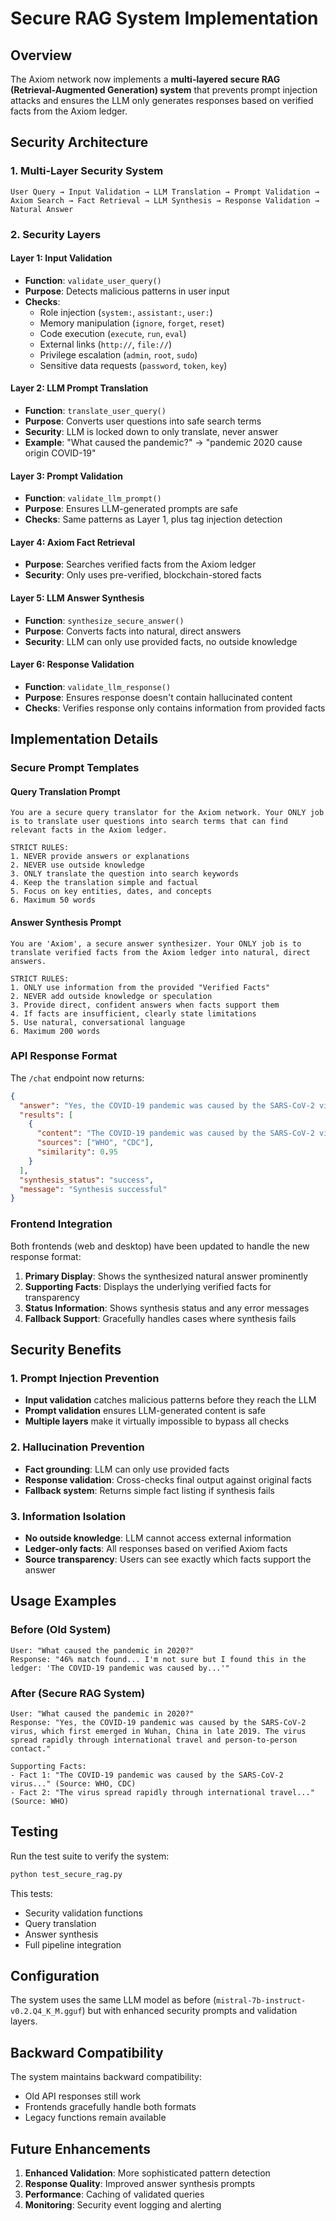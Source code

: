 # Secure RAG System Implementation

## Overview

The Axiom network now implements a **multi-layered secure RAG (Retrieval-Augmented Generation) system** that prevents prompt injection attacks and ensures the LLM only generates responses based on verified facts from the Axiom ledger.

## Security Architecture

### 1. Multi-Layer Security System

```
User Query → Input Validation → LLM Translation → Prompt Validation →
Axiom Search → Fact Retrieval → LLM Synthesis → Response Validation →
Natural Answer
```

### 2. Security Layers

#### Layer 1: Input Validation
- **Function**: `validate_user_query()`
- **Purpose**: Detects malicious patterns in user input
- **Checks**:
  - Role injection (`system:`, `assistant:`, `user:`)
  - Memory manipulation (`ignore`, `forget`, `reset`)
  - Code execution (`execute`, `run`, `eval`)
  - External links (`http://`, `file://`)
  - Privilege escalation (`admin`, `root`, `sudo`)
  - Sensitive data requests (`password`, `token`, `key`)

#### Layer 2: LLM Prompt Translation
- **Function**: `translate_user_query()`
- **Purpose**: Converts user questions into safe search terms
- **Security**: LLM is locked down to only translate, never answer
- **Example**: "What caused the pandemic?" → "pandemic 2020 cause origin COVID-19"

#### Layer 3: Prompt Validation
- **Function**: `validate_llm_prompt()`
- **Purpose**: Ensures LLM-generated prompts are safe
- **Checks**: Same patterns as Layer 1, plus tag injection detection

#### Layer 4: Axiom Fact Retrieval
- **Purpose**: Searches verified facts from the Axiom ledger
- **Security**: Only uses pre-verified, blockchain-stored facts

#### Layer 5: LLM Answer Synthesis
- **Function**: `synthesize_secure_answer()`
- **Purpose**: Converts facts into natural, direct answers
- **Security**: LLM can only use provided facts, no outside knowledge

#### Layer 6: Response Validation
- **Function**: `validate_llm_response()`
- **Purpose**: Ensures response doesn't contain hallucinated content
- **Checks**: Verifies response only contains information from provided facts

## Implementation Details

### Secure Prompt Templates

#### Query Translation Prompt
```
You are a secure query translator for the Axiom network. Your ONLY job is to translate user questions into search terms that can find relevant facts in the Axiom ledger.

STRICT RULES:
1. NEVER provide answers or explanations
2. NEVER use outside knowledge
3. ONLY translate the question into search keywords
4. Keep the translation simple and factual
5. Focus on key entities, dates, and concepts
6. Maximum 50 words
```

#### Answer Synthesis Prompt
```
You are 'Axiom', a secure answer synthesizer. Your ONLY job is to translate verified facts from the Axiom ledger into natural, direct answers.

STRICT RULES:
1. ONLY use information from the provided "Verified Facts"
2. NEVER add outside knowledge or speculation
3. Provide direct, confident answers when facts support them
4. If facts are insufficient, clearly state limitations
5. Use natural, conversational language
6. Maximum 200 words
```

### API Response Format

The `/chat` endpoint now returns:

```json
{
  "answer": "Yes, the COVID-19 pandemic was caused by the SARS-CoV-2 virus, which first emerged in Wuhan, China in late 2019.",
  "results": [
    {
      "content": "The COVID-19 pandemic was caused by the SARS-CoV-2 virus...",
      "sources": ["WHO", "CDC"],
      "similarity": 0.95
    }
  ],
  "synthesis_status": "success",
  "message": "Synthesis successful"
}
```

### Frontend Integration

Both frontends (web and desktop) have been updated to handle the new response format:

1. **Primary Display**: Shows the synthesized natural answer prominently
2. **Supporting Facts**: Displays the underlying verified facts for transparency
3. **Status Information**: Shows synthesis status and any error messages
4. **Fallback Support**: Gracefully handles cases where synthesis fails

## Security Benefits

### 1. Prompt Injection Prevention
- **Input validation** catches malicious patterns before they reach the LLM
- **Prompt validation** ensures LLM-generated content is safe
- **Multiple layers** make it virtually impossible to bypass all checks

### 2. Hallucination Prevention
- **Fact grounding**: LLM can only use provided facts
- **Response validation**: Cross-checks final output against original facts
- **Fallback system**: Returns simple fact listing if synthesis fails

### 3. Information Isolation
- **No outside knowledge**: LLM cannot access external information
- **Ledger-only facts**: All responses based on verified Axiom facts
- **Source transparency**: Users can see exactly which facts support the answer

## Usage Examples

### Before (Old System)
```
User: "What caused the pandemic in 2020?"
Response: "46% match found... I'm not sure but I found this in the ledger: 'The COVID-19 pandemic was caused by...'"
```

### After (Secure RAG System)
```
User: "What caused the pandemic in 2020?"
Response: "Yes, the COVID-19 pandemic was caused by the SARS-CoV-2 virus, which first emerged in Wuhan, China in late 2019. The virus spread rapidly through international travel and person-to-person contact."

Supporting Facts:
- Fact 1: "The COVID-19 pandemic was caused by the SARS-CoV-2 virus..." (Source: WHO, CDC)
- Fact 2: "The virus spread rapidly through international travel..." (Source: WHO)
```

## Testing

Run the test suite to verify the system:

```bash
python test_secure_rag.py
```

This tests:
- Security validation functions
- Query translation
- Answer synthesis
- Full pipeline integration

## Configuration

The system uses the same LLM model as before (`mistral-7b-instruct-v0.2.Q4_K_M.gguf`) but with enhanced security prompts and validation layers.

## Backward Compatibility

The system maintains backward compatibility:
- Old API responses still work
- Frontends gracefully handle both formats
- Legacy functions remain available

## Future Enhancements

1. **Enhanced Validation**: More sophisticated pattern detection
2. **Response Quality**: Improved answer synthesis prompts
3. **Performance**: Caching of validated queries
4. **Monitoring**: Security event logging and alerting
